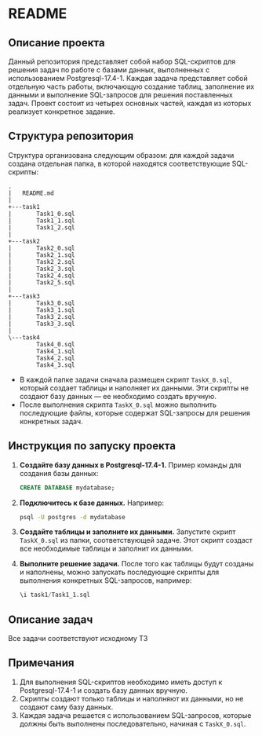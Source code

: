 
# README

## Описание проекта

Данный репозитория представляет собой набор SQL-скриптов для решения задач по работе с базами данных, выполненных с использованием Postgresql-17.4-1. Каждая задача представляет собой отдельную часть работы, включающую создание таблиц, заполнение их данными и выполнение SQL-запросов для решения поставленных задач. Проект состоит из четырех основных частей, каждая из которых реализует конкретное задание.


## Структура репозитория
Структура организована следующим образом: для каждой задачи создана отдельная папка, в которой находятся соответствующие SQL-скрипты:

```
.
|   README.md
|
+---task1
|       Task1_0.sql
|       Task1_1.sql
|       Task1_2.sql
|
+---task2
|       Task2_0.sql
|       Task2_1.sql
|       Task2_2.sql
|       Task2_3.sql
|       Task2_4.sql
|       Task2_5.sql
|
+---task3
|       Task3_0.sql
|       Task3_1.sql
|       Task3_2.sql
|       Task3_3.sql
|
\---task4
        Task4_0.sql
        Task4_1.sql
        Task4_2.sql
        Task4_3.sql
```
- В каждой папке задачи сначала размещен скрипт `TaskX_0.sql`, который создает таблицы и наполняет их данными. Эти скрипты не создают базу данных — ее необходимо создать вручную.
- После выполнения скрипта `TaskX_0.sql` можно выполнить последующие файлы, которые содержат SQL-запросы для решения конкретных задач.

## Инструкция по запуску проекта

1. **Создайте базу данных в Postgresql-17.4-1.** Пример команды для создания базы данных:
   ```sql
   CREATE DATABASE mydatabase;
   ```

2. **Подключитесь к базе данных.** Например:
   ```bash
   psql -U postgres -d mydatabase
   ```

3. **Создайте таблицы и заполните их данными.** Запустите скрипт `TaskX_0.sql` из папки, соответствующей задаче. Этот скрипт создаст все необходимые таблицы и заполнит их данными.

4. **Выполните решение задачи.** После того как таблицы будут созданы и наполнены, можно запускать последующие скрипты для выполнения конкретных SQL-запросов, например:
   ```sql
   \i task1/Task1_1.sql
   ```


## Описание задач

Все задачи соответствуют исходному ТЗ

## Примечания

1. Для выполнения SQL-скриптов необходимо иметь доступ к Postgresql-17.4-1 и создать базу данных вручную.
2. Скрипты создают только таблицы и наполняют их данными, но не создают саму базу данных.
3. Каждая задача решается с использованием SQL-запросов, которые должны быть выполнены последовательно, начиная с `TaskX_0.sql`.

